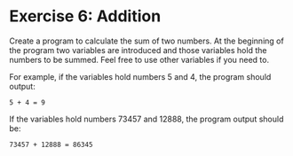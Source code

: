 # Exercise 6: Addition

Create a program to calculate the sum of two numbers. At the beginning of the program two variables are introduced and those variables hold the numbers to be summed. Feel free to use other variables if you need to.

For example, if the variables hold numbers 5 and 4, the program should output:

```
5 + 4 = 9
```

If the variables hold numbers 73457 and 12888, the program output should be:

```
73457 + 12888 = 86345
```
